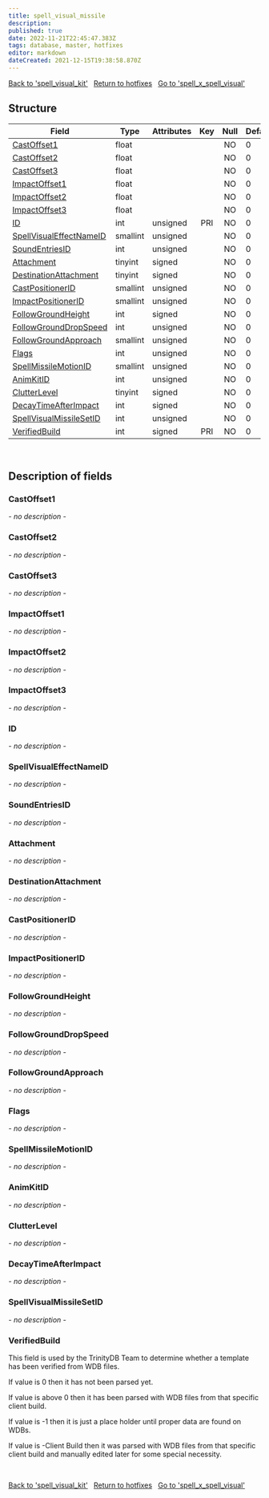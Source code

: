 ```yaml
---
title: spell_visual_missile
description: 
published: true
date: 2022-11-21T22:45:47.383Z
tags: database, master, hotfixes
editor: markdown
dateCreated: 2021-12-15T19:38:58.870Z
---
```


<a href="https://trinitycore.info/en/database/master/hotfixes/spell_visual_kit" class="mt-5 v-btn v-btn--depressed v-btn--flat v-btn--outlined theme--light v-size--default darkblue--text text--lighten-3"><span class="v-btn__content"><i aria-hidden="true" class="v-icon notranslate v-icon--left mdi mdi-arrow-left theme--light"></i><span>Back to 'spell_visual_kit'</span></span></a>&nbsp;&nbsp;&nbsp;<a href="https://trinitycore.info/en/database/master/hotfixes/home" class="mt-5 v-btn v-btn--depressed v-btn--flat v-btn--outlined theme--light v-size--default darkblue--text text--lighten-3"><span class="v-btn__content"><i aria-hidden="true" class="v-icon notranslate v-icon--left mdi mdi-home-outline theme--light"></i><span>Return to hotfixes</span></span></a>&nbsp;&nbsp;&nbsp;<a href="https://trinitycore.info/en/database/master/hotfixes/spell_x_spell_visual" class="mt-5 v-btn v-btn--depressed v-btn--flat v-btn--outlined theme--light v-size--default darkblue--text text--lighten-3"><span class="v-btn__content"><span>Go to 'spell_x_spell_visual'</span><i aria-hidden="true" class="v-icon notranslate v-icon--right mdi mdi-arrow-right theme--light"></i></span></a>

## Structure

| Field | Type | Attributes | Key | Null | Default | Extra | Comment |
| --- | --- | --- | :---: | :---: | --- | --- | --- |
| [CastOffset1](#castoffset1) | float |  |  | NO | 0 |  |  |
| [CastOffset2](#castoffset2) | float |  |  | NO | 0 |  |  |
| [CastOffset3](#castoffset3) | float |  |  | NO | 0 |  |  |
| [ImpactOffset1](#impactoffset1) | float |  |  | NO | 0 |  |  |
| [ImpactOffset2](#impactoffset2) | float |  |  | NO | 0 |  |  |
| [ImpactOffset3](#impactoffset3) | float |  |  | NO | 0 |  |  |
| [ID](#id-alt) | int | unsigned | PRI | NO | 0 |  |  |
| [SpellVisualEffectNameID](#spellvisualeffectnameid) | smallint | unsigned |  | NO | 0 |  |  |
| [SoundEntriesID](#soundentriesid) | int | unsigned |  | NO | 0 |  |  |
| [Attachment](#attachment) | tinyint | signed |  | NO | 0 |  |  |
| [DestinationAttachment](#destinationattachment) | tinyint | signed |  | NO | 0 |  |  |
| [CastPositionerID](#castpositionerid) | smallint | unsigned |  | NO | 0 |  |  |
| [ImpactPositionerID](#impactpositionerid) | smallint | unsigned |  | NO | 0 |  |  |
| [FollowGroundHeight](#followgroundheight) | int | signed |  | NO | 0 |  |  |
| [FollowGroundDropSpeed](#followgrounddropspeed) | int | unsigned |  | NO | 0 |  |  |
| [FollowGroundApproach](#followgroundapproach) | smallint | unsigned |  | NO | 0 |  |  |
| [Flags](#flags) | int | unsigned |  | NO | 0 |  |  |
| [SpellMissileMotionID](#spellmissilemotionid) | smallint | unsigned |  | NO | 0 |  |  |
| [AnimKitID](#animkitid) | int | unsigned |  | NO | 0 |  |  |
| [ClutterLevel](#clutterlevel) | tinyint | signed |  | NO | 0 |  |  |
| [DecayTimeAfterImpact](#decaytimeafterimpact) | int | signed |  | NO | 0 |  |  |
| [SpellVisualMissileSetID](#spellvisualmissilesetid) | int | unsigned |  | NO | 0 |  |  |
| [VerifiedBuild](#verifiedbuild) | int | signed | PRI | NO | 0 |  |  |
&nbsp;
## Description of fields

### CastOffset1
*- no description -*
&nbsp;

### CastOffset2
*- no description -*
&nbsp;

### CastOffset3
*- no description -*
&nbsp;

### ImpactOffset1
*- no description -*
&nbsp;

### ImpactOffset2
*- no description -*
&nbsp;

### ImpactOffset3
*- no description -*
&nbsp;

### ID <!-- {#id-alt} -->
*- no description -*
&nbsp;

### SpellVisualEffectNameID
*- no description -*
&nbsp;

### SoundEntriesID
*- no description -*
&nbsp;

### Attachment
*- no description -*
&nbsp;

### DestinationAttachment
*- no description -*
&nbsp;

### CastPositionerID
*- no description -*
&nbsp;

### ImpactPositionerID
*- no description -*
&nbsp;

### FollowGroundHeight
*- no description -*
&nbsp;

### FollowGroundDropSpeed
*- no description -*
&nbsp;

### FollowGroundApproach
*- no description -*
&nbsp;

### Flags
*- no description -*
&nbsp;

### SpellMissileMotionID
*- no description -*
&nbsp;

### AnimKitID
*- no description -*
&nbsp;

### ClutterLevel
*- no description -*
&nbsp;

### DecayTimeAfterImpact
*- no description -*
&nbsp;

### SpellVisualMissileSetID
*- no description -*
&nbsp;

### VerifiedBuild
This field is used by the TrinityDB Team to determine whether a template has been verified from WDB files.

If value is 0 then it has not been parsed yet.

If value is above 0 then it has been parsed with WDB files from that specific client build.

If value is -1 then it is just a place holder until proper data are found on WDBs.

If value is -Client Build then it was parsed with WDB files from that specific client build and manually edited later for some special necessity.

&nbsp;

<a href="https://trinitycore.info/en/database/master/hotfixes/spell_visual_kit" class="mt-5 v-btn v-btn--depressed v-btn--flat v-btn--outlined theme--light v-size--default darkblue--text text--lighten-3"><span class="v-btn__content"><i aria-hidden="true" class="v-icon notranslate v-icon--left mdi mdi-arrow-left theme--light"></i><span>Back to 'spell_visual_kit'</span></span></a>&nbsp;&nbsp;&nbsp;<a href="https://trinitycore.info/en/database/master/hotfixes/home" class="mt-5 v-btn v-btn--depressed v-btn--flat v-btn--outlined theme--light v-size--default darkblue--text text--lighten-3"><span class="v-btn__content"><i aria-hidden="true" class="v-icon notranslate v-icon--left mdi mdi-home-outline theme--light"></i><span>Return to hotfixes</span></span></a>&nbsp;&nbsp;&nbsp;<a href="https://trinitycore.info/en/database/master/hotfixes/spell_x_spell_visual" class="mt-5 v-btn v-btn--depressed v-btn--flat v-btn--outlined theme--light v-size--default darkblue--text text--lighten-3"><span class="v-btn__content"><span>Go to 'spell_x_spell_visual'</span><i aria-hidden="true" class="v-icon notranslate v-icon--right mdi mdi-arrow-right theme--light"></i></span></a>

